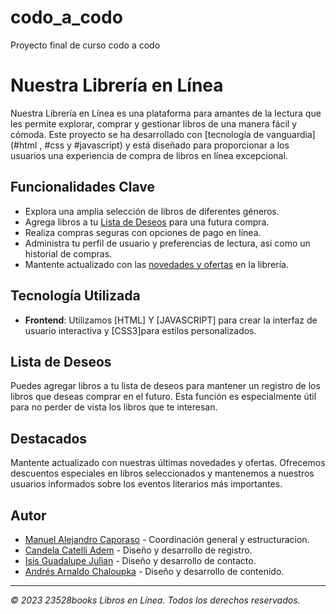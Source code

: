# codo_a_codo
Proyecto final de curso codo a codo 

# Nuestra Librería en Línea

Nuestra Librería en Línea es una plataforma para amantes de la lectura que les permite explorar, comprar y gestionar libros de una manera fácil y cómoda. Este proyecto se ha desarrollado con [tecnología de vanguardia](#html , #css y #javascript) y está diseñado para proporcionar a los usuarios una experiencia de compra de libros en línea excepcional.

## Funcionalidades Clave

- Explora una amplia selección de libros de diferentes géneros.
- Agrega libros a tu [Lista de Deseos](#lista-de-deseos) para una futura compra.
- Realiza compras seguras con opciones de pago en línea.
- Administra tu perfil de usuario y preferencias de lectura, asi como un historial de compras.
- Mantente actualizado con las [novedades y ofertas](#destacados) en la librería.



## Tecnología Utilizada

- **Frontend**: Utilizamos [HTML] Y [JAVASCRIPT] para crear la interfaz de usuario interactiva y [CSS3]para estilos personalizados.


## Lista de Deseos

Puedes agregar libros a tu lista de deseos para mantener un registro de los libros que deseas comprar en el futuro. Esta función es especialmente útil para no perder de vista los libros que te interesan.

## Destacados

Mantente actualizado con nuestras últimas novedades y ofertas. Ofrecemos descuentos especiales en libros seleccionados y mantenemos a nuestros usuarios informados sobre los eventos literarios más importantes.


## Autor

- [Manuel Alejandro Caporaso](https://github.com/ManuCaporaso) - Coordinación general y estructuracion.
- [Candela Catelli Adem](https://github.com/CandelaCatelliAdem) - Diseño y desarrollo de registro.
- [Isis Guadalupe Julian](https://github.com/GuadalupeJulian) - Diseño y desarrollo de contacto.
- [Andrés Arnaldo Chaloupka](https://github.com/arnaldochaloupka) - Diseño y desarrollo de contenido.


---
_© 2023 23528books Libros en Línea. Todos los derechos reservados._
